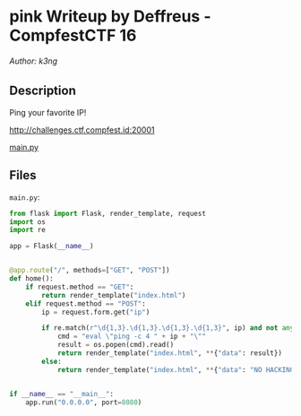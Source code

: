 # pink Writeup by Deffreus - CompfestCTF 16

######  Author: k3ng

## Description

Ping your favorite IP!

http://challenges.ctf.compfest.id:20001

[main.py](https://ctf.compfest.id/files/8877752d7d8531120dd10a7253d3ebbd/main.py?token=eyJ1c2VyX2lkIjo3MiwidGVhbV9pZCI6MzA3LCJmaWxlX2lkIjozNH0.ZrHfqQ.PRNW6dG5C8gWAeeeZggjHpMDOZw)

## Files

`main.py`:

```main.py
from flask import Flask, render_template, request
import os
import re

app = Flask(__name__)


@app.route("/", methods=["GET", "POST"])
def home():
    if request.method == "GET":
        return render_template("index.html")
    elif request.method == "POST":
        ip = request.form.get("ip")

        if re.match(r"\d{1,3}.\d{1,3}.\d{1,3}.\d{1,3}", ip) and not any(char in ip for char in [";", "|", "&", "/" "{", "}"]):
            cmd = "eval \"ping -c 4 " + ip + "\""
            result = os.popen(cmd).read()
            return render_template("index.html", **{"data": result})
        else:
            return render_template("index.html", **{"data": "NO HACKING ALLOWED!!!! >:("})


if __name__ == "__main__":
    app.run("0.0.0.0", port=8080)
```
